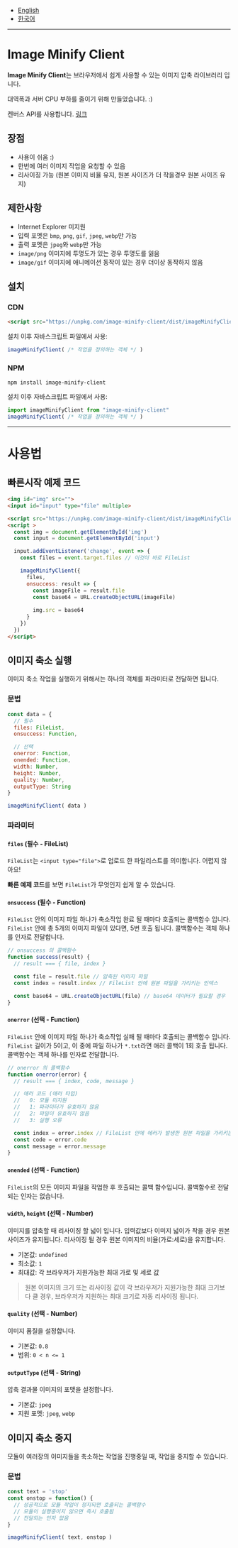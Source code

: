 - [English](https://github.com/niceplugin/image-minify-client)
- [한국어](https://github.com/niceplugin/image-minify-client/blob/main/readme.ko.md)

* * *

# Image Minify Client

**Image Minify Client**는 브라우저에서 쉽게 사용할 수 있는 이미지 압축 라이브러리 입니다.

대역폭과 서버 CPU 부하를 줄이기 위해 만들었습니다. :)

켄버스 API를 사용합니다. [링크](https://developer.mozilla.org/en-US/docs/Web/API/HTMLCanvasElement/toBlob)

## 장점

- 사용이 쉬움 :)
- 한번에 여러 이미지 작업을 요청할 수 있음
- 리사이징 가능 (원본 이미지 비율 유지, 원본 사이즈가 더 작을경우 원본 사이즈 유지)

## 제한사항

- Internet Explorer 미지원
- 입력 포멧은 `bmp`, `png`, `gif`, `jpeg`, `webp`만 가능
- 출력 포멧은 `jpeg`와 `webp`만 가능
- `image/png` 이미지에 투명도가 있는 경우 투명도를 잃음
- `image/gif` 이미지에 애니메이션 동작이 있는 경우 더이상 동작하지 않음

## 설치

### CDN

```html
<script src="https://unpkg.com/image-minify-client/dist/imageMinifyClient.js"></script>
```
설치 이후 자바스크립트 파일에서 사용:
```js
imageMinifyClient( /* 작업을 정의하는 객체 */ )
```

### NPM

```shell
npm install image-minify-client
```
설치 이후 자바스크립트 파일에서 사용:
```js
import imageMinifyClient from "image-minify-client"
imageMinifyClient( /* 작업을 정의하는 객체 */ )
```

* * *

# 사용법

## 빠른시작 예제 코드

```html
<img id="img" src="">
<input id="input" type="file" multiple>

<script src="https://unpkg.com/image-minify-client/dist/imageMinifyClient.js"></script>
<script >
  const img = document.getElementById('img')
  const input = document.getElementById('input')

  input.addEventListener('change', event => {
    const files = event.target.files // 이것이 바로 FileList

    imageMinifyClient({
      files,
      onsuccess: result => {
        const imageFile = result.file
        const base64 = URL.createObjectURL(imageFile)
        
        img.src = base64
      }
    })
  })
</script>
```

## 이미지 축소 실행

이미지 축소 작업을 실행하기 위해서는 하나의 객체를 파라미터로 전달하면 됩니다.

### 문법

```js
const data = {
  // 필수
  files: FileList,
  onsuccess: Function,

  // 선택
  onerror: Function,
  onended: Function,
  width: Number,
  height: Number,
  quality: Number,
  outputType: String
}

imageMinifyClient( data )
```

### 파라미터

#### `files` (필수 - FileList)

`FileList`는 `<input type="file">`로 업로드 한 파일리스트를 의미합니다.
어렵지 않아요!

**빠른 예제 코드**를 보면 `FileList`가 무엇인지 쉽게 알 수 있습니다.

#### `onsuccess` (필수 - Function)

`FileList` 안의 이미지 파일 하나가 축소작업 완료 될 때마다 호출되는 콜백함수 입니다.
`FileList` 안에 총 5개의 이미지 파일이 있다면, 5번 호출 됩니다.
콜백함수는 객체 하나를 인자로 전달합니다.

```js
// onsuccess 의 콜백함수
function success(result) {
  // result === { file, index }

  const file = result.file // 압축된 이미지 파일
  const index = result.index // FileList 안에 원본 파일을 가리키는 인덱스

  const base64 = URL.createObjectURL(file) // base64 데이터가 필요할 경우
}
```

#### `onerror` (선택 - Function)

`FileList` 안에 이미지 파일 하나가 축소작업 실패 될 때마다 호출되는 콜백함수 입니다.
`FileList` 길이가 5이고, 이 중에 파일 하나가 `*.txt`라면 애러 콜백이 1회 호출 됩니다.
콜백함수는 객체 하나를 인자로 전달합니다.

```js
// onerror 의 콜백함수
function onerror(error) {
  // result === { index, code, message }

  // 애러 코드 (애러 타입)
  //   0: 모듈 미지원
  //   1: 파라미터가 유효하지 않음
  //   2: 파일이 유효하지 않음
  //   3: 실행 오류

  const index = error.index // FileList 안에 에러가 발생한 원본 파일을 가리키는 인덱스
  const code = error.code
  const message = error.message
}
```

#### `onended` (선택 - Function)

`FileList`의 모든 이미지 파일을 작업한 후 호출되는 콜백 함수입니다.
콜백함수로 전달되는 인자는 없습니다.

#### `width`, `height` (선택 - Number)

이미지를 압축할 때 리사이징 할 넓이 입니다.
입력값보다 이미지 넓이가 작을 경우 원본 사이즈가 유지됩니다.
리사이징 될 경우 원본 이미지의 비율(가로:세로)을 유지합니다.

- 기본값: `undefined`
- 최소값: `1`
- 최대값: 각 브라우저가 지원가능한 최대 가로 및 세로 값

> 원본 이미지의 크기 또는 리사이징 값이 각 브라우저가 지원가능한 최대 크기보다 클 경우, 브라우저가 지원하는 최대 크기로 자동 리사이징 됩니다.

#### `quality` (선택 - Number)

이미지 품질을 설정합니다.

- 기본값: `0.8`
- 범위: `0 < n <= 1`

#### `outputType` (선택 - String)

압축 결과물 이미지의 포맷을 설정합니다.

- 기본값: `jpeg`
- 지원 포멧: `jpeg`, `webp`

## 이미지 축소 중지

모듈이 여러장의 이미지들을 축소하는 작업을 진행중일 때, 작업을 중지할 수 있습니다.

### 문법

```js
const text = 'stop'
const onstop = function() {
  // 성공적으로 모듈 작업이 정지되면 호출되는 콜백함수
  // 모듈이 실행중이지 않으면 즉시 호출됨
  // 전달되는 인자 없음
}

imageMinifyClient( text, onstop )
```